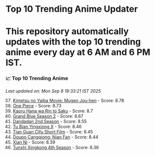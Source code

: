 # Top 10 Trending Anime Updater
# This repository automatically updates with the top 10 trending anime every day at 6 AM and 6 PM IST.

<!-- ANIME_LIST_START -->
### 📈 Top 10 Trending Anime

*Last updated on: Mon Sep  8 18:33:21 IST 2025*

37. [Kimetsu no Yaiba Movie: Mugen Jou-hen](https://myanimelist.net/anime/59192) - Score: 8.78
52. [One Piece](https://myanimelist.net/anime/21) - Score: 8.73
61. [Kaoru Hana wa Rin to Saku](https://myanimelist.net/anime/59845) - Score: 8.7
72. [Grand Blue Season 2](https://myanimelist.net/anime/59986) - Score: 8.67
122. [Dandadan 2nd Season](https://myanimelist.net/anime/60543) - Score: 8.55
166. [Tu Bian Yingxiong X](https://myanimelist.net/anime/53447) - Score: 8.46
178. [Tian Guan Cifu Short Film](https://myanimelist.net/anime/60988) - Score: 8.45
182. [Doupo Cangqiong: Nian Fan](https://myanimelist.net/anime/51039) - Score: 8.44
214. [Xian Ni](https://myanimelist.net/anime/55809) - Score: 8.39
241. [Tunshi Xingkong 4th Season](https://myanimelist.net/anime/56524) - Score: 8.36

<!-- ANIME_LIST_END -->
